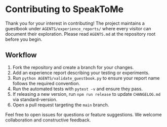# Contributing to SpeakToMe

Thank you for your interest in contributing! The project maintains a guestbook
under `AGENTS/experience_reports/` where every visitor can document their
exploration. Please read `AGENTS.md` at the repository root before you begin.

## Workflow

1. Fork the repository and create a branch for your changes.
2. Add an experience report describing your testing or experiments.
3. Run `python AGENTS/validate_guestbook.py` to ensure your report name follows
   the required convention.
4. Run the automated tests with `pytest -v` and ensure they pass.
5. If releasing a new version, run `npm run release` to update `CHANGELOG.md`
   via standard-version.
6. Open a pull request targeting the `main` branch.

Feel free to open issues for questions or feature suggestions. We welcome
collaboration and constructive feedback.
